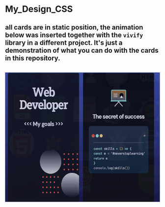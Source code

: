 # My_Design_CSS
## all cards are in static position, the animation below was inserted together with the `vivify` library in a different project. It's just a demonstration of what you can do with the cards in this repository.
<br/>
<div align="center" >
 <img height="420" src="https://github.com/TeoNogueira/My_Design_CSS/blob/master/gifs/CARDS.gif">
</div>
